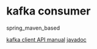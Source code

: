 # kafka consumer
spring_maven_based

[kafka client API manual](https://kafka.apache.org/documentation/#api)
[javadoc](https://kafka.apache.org/30/javadoc/index.html?org/apache/kafka/streams/KafkaStreams.html)

